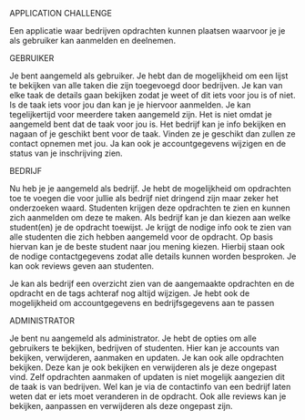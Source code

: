 APPLICATION CHALLENGE

Een applicatie waar bedrijven opdrachten kunnen plaatsen waarvoor je je als gebruiker kan aanmelden en deelnemen.

GEBRUIKER

Je bent aangemeld als gebruiker. Je hebt dan de mogelijkheid om een lijst te bekijken van alle taken die zijn toegevoegd door bedrijven. Je kan van elke taak de details gaan bekijken zodat je weet of dit iets voor jou is of niet. Is de taak iets voor jou dan kan je je hiervoor aanmelden. Je kan tegelijkertijd voor meerdere taken aangemeld zijn. Het is niet omdat je aangemeld bent dat de taak voor jou is. Het bedrijf kan je info bekijken en nagaan of je geschikt bent voor de taak. Vinden ze je geschikt dan zullen ze contact opnemen met jou.
Ja kan ook je accountgegevens wijzigen en de status van je inschrijving zien.


BEDRIJF

Nu heb je je aangemeld als bedrijf. Je hebt de mogelijkheid om opdrachten toe te voegen die voor jullie als bedrijf niet dringend zijn maar zeker het onderzoeken waard. Studenten krijgen deze opdrachten te zien en kunnen zich aanmelden om deze te maken. Als bedrijf kan je dan kiezen aan welke student(en) je de opdracht toewijst. Je krijgt de nodige info ook te zien van alle studenten die zich hebben aangemeld voor de opdracht. Op basis hiervan kan je de beste student naar jou mening kiezen. Hierbij staan ook de nodige contactgegevens zodat alle details kunnen worden besproken. Je kan ook reviews geven aan studenten.

Je kan als bedrijf een overzicht zien van de aangemaakte opdrachten en de opdracht en de tags achteraf nog altijd wijzigen. Je hebt ook de mogelijkheid om accountgegevens en bedrijfsgegevens aan te passen

ADMINISTRATOR

Je bent nu aangemeld als administrator. Je hebt de opties om alle gebruikers te bekijken, bedrijven of studenten. Hier kan je accounts van bekijken, verwijderen, aanmaken en updaten. Je kan ook alle opdrachten bekijken. Deze kan je ook bekijken en verwijderen als je deze ongepast vind. Zelf opdrachten aanmaken of updaten is niet mogelijk aangezien dit de taak is van bedrijven. Wel kan je via de contactinfo van een bedrijf laten weten dat er iets moet veranderen in de opdracht. Ook alle reviews kan je bekijken, aanpassen en verwijderen als deze ongepast zijn.
